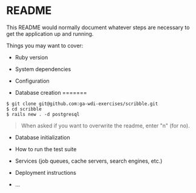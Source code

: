 # README

This README would normally document whatever steps are necessary to get the
application up and running.

Things you may want to cover:

* Ruby version

* System dependencies

* Configuration

* Database creation
=======
```
$ git clone git@github.com:ga-wdi-exercises/scribble.git
$ cd scribble
$ rails new . -d postgresql
```
> When asked if you want to overwrite the readme, enter "n" (for no).

* Database initialization

* How to run the test suite

* Services (job queues, cache servers, search engines, etc.)

* Deployment instructions

* ...
